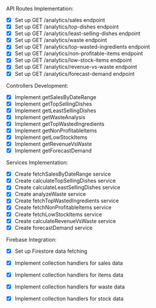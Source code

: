 API Routes Implementation:
- [x] Set up GET /analytics/sales endpoint
- [x] Set up GET /analytics/top-dishes endpoint
- [x] Set up GET /analytics/least-selling-dishes endpoint
- [x] Set up GET /analytics/waste endpoint
- [x] Set up GET /analytics/top-wasted-ingredients endpoint
- [x] Set up GET /analytics/non-profitable-items endpoint
- [x] Set up GET /analytics/low-stock-items endpoint
- [x] Set up GET /analytics/revenue-vs-waste endpoint
- [x] Set up GET /analytics/forecast-demand endpoint

Controllers Development:
- [x] Implement getSalesByDateRange
- [x] Implement getTopSellingDishes
- [x] Implement getLeastSellingDishes
- [x] Implement getWasteAnalysis
- [x] Implement getTopWastedIngredients
- [x] Implement getNonProfitableItems
- [x] Implement getLowStockItems
- [x] Implement getRevenueVsWaste
- [x] Implement getForecastDemand

Services Implementation:
- [x] Create fetchSalesByDateRange service
- [x] Create calculateTopSellingDishes service
- [x] Create calculateLeastSellingDishes service
- [x] Create analyzeWaste service
- [x] Create fetchTopWastedIngredients service
- [x] Create fetchNonProfitableItems service
- [x] Create fetchLowStockItems service
- [x] Create calculateRevenueVsWaste service
- [x] Create forecastDemand service

Firebase Integration:
- [x] Set up Firestore data fetching
- [x] Implement collection handlers for sales data
- [x] Implement collection handlers for items data
- [x] Implement collection handlers for waste data
- [x] Implement collection handlers for stock data


